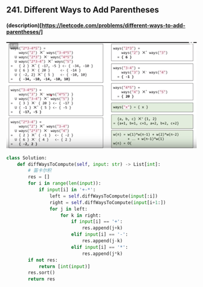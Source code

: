## 241. Different Ways to Add Parentheses

#### (description)[https://leetcode.com/problems/different-ways-to-add-parentheses/]
![笛卡尔积](https://github.com/christyren/LeetCode/blob/master/img/241.%20Different%20Ways%20to%20Add%20Parentheses%20.png)

```python
class Solution:
    def diffWaysToCompute(self, input: str) -> List[int]:
        # 笛卡尔积
        res = []
        for i in range(len(input)):
            if input[i] in '+-*':
                left = self.diffWaysToCompute(input[:i])
                right = self.diffWaysToCompute(input[i+1:])
                for j in left:
                    for k in right:
                        if input[i] == '+':
                            res.append(j+k)
                        elif input[i] == '-':
                            res.append(j-k)
                        elif input[i] == '*':
                            res.append(j*k)
        if not res:
            return [int(input)]
        res.sort()
        return res
```
